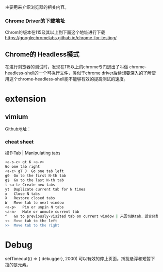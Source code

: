
主要用来介绍浏览器的相关内容。
### Chrome Driver的下载地址

Chrom的版本在115及其以上到下面这个地址进行下载
https://googlechromelabs.github.io/chrome-for-testing/

## Chrome的 Headless模式

在进行浏览器的测试时，发现在115以上的chrome专门退出了叫做 chrome-headless-shell的一个可执行文件，类似于chrome driver后续想要深入的了解使用这个chrome-headless-shell能不能够有效的提高测试的速度。



# extension

## vimium

Github地址： 

### cheat sheet

操作Tab |	Manipulating tabs
``` bash
<a-s-c> gt K <a-v>
Go one tab right
<a-c> gT J	Go one tab left
g0	Go to the first N-th tab
g$	Go to the last N-th tab
t <a-t>	Create new tabs
yt	Duplicate current tab for N times
x	Close N tabs
X	Restore closed tabs
W	Move tab to next window
<a-p>	Pin or unpin N tabs
<a-m>	Mute or unmute current tab
^	Go to previously-visited tab on current window | 来回切换tab，适合频繁切换的两个窗口
<<	Move tab to the left
>>	Move tab to the right
``` 


# Debug

setTimeout(() => { debugger}, 2000) 可以有效的停止页面，捕捉悬浮和短暂下拉的是元素。